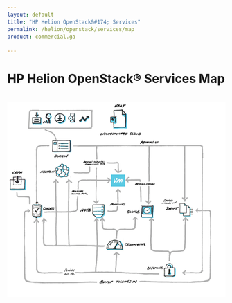 ```yaml
---
layout: default
title: "HP Helion OpenStack&#174; Services"
permalink: /helion/openstack/services/map
product: commercial.ga

---
```

<!--UNDER REVISION-->


<script>

function PageRefresh {
onLoad="window.refresh"
}

PageRefresh();

</script>



<!--
<p style="font-size: small;"> <a href="/helion/openstack/">&#9664; PREV | <a href="/helion/openstack/">&#9650; UP</a> | <a href="/helion/openstack/faq/">NEXT &#9654; </a></p>
-->
# HP Helion OpenStack&reg; Services Map
<br>

<img src="media/serviceflow.png" border="0"  usemap="#mainHOS" alt="">
<map name="mainHOS"> 



<area  alt="" title="Heat is the orchestration component of OpenStack. It implements an orchestration engine to launch multiple composite cloud applications based on templates in the form of text files that can be treated like code" href="/helion/openstack/services/mapHeat" shape="rect" coords="314,27,364,77" style="outline:none;" target="_self">
<area  alt="" title="Horizon is the dashboard behind OpenStack. It is the only graphical interface to OpenStack, so this may be the only component to actually see." href="/helion/openstack/services/mapHorizon" shape="rect" coords="137,120,200,171" style="outline:none;" target="_self">
<area  alt="" title="Neutron provides the networking capability for OpenStack, providing networking as a service between interface devices  managed by other OpenStack services, such as Nova." href="/helion/openstack/services/mapNeutron" shape="rect" coords="132,189,195,240" style="outline:none;" target="_self">
<area  alt="" title="Nova is the primary computing engine behind OpenStack. Nova is a cloud computing fabric controller, the main part of an IaaS system. Individuals and organizations can use Nova to host and manage their own cloud computing systems." href="/helion/openstack/services/mapNova" shape="rect" coords="253,309,303,358" style="outline:none;" target="_self">
<area  alt="" title="Glance provides a service where users can upload and discover data assets that are meant to be used with other services. This currently includes images and metadata definitions." href="/helion/openstack/services/mapGlance" shape="rect" coords="398,314,448,363" style="outline:none;" target="_self">
<area  alt="" title="The OpenStack Object Store, known as Swift, offers cloud storage software so that you can store and retrieve lots of data with a simple API." href="/helion/openstack/services/mapSwift" shape="rect" coords="518,308,568,357" style="outline:none;" target="_self">
<area  alt="" title="Keystone is the OpenStack component that provides Identity, Token, Catalog and Policy services for use specifically by components in the OpenStack family. It implements the OpenStack Identity API." href="/helion/openstack/services/mapKeystone" shape="rect" coords="468,488,518,537" style="outline:none;" target="_self">
<area  alt="" title="Ceilometer provides telemetry services, which allow the cloud to provide individual billing services. Ceilometer delivers a unique point of contact for billing systems to acquire all of the measurements they need to establish customer billing, across all current OpenStack core components." href="/helion/openstack/services/mapCeilometer" shape="rect" coords="294,414,353,460" style="outline:none;" target="_self">
<area  alt="" title="Cinder is a Block Storage service for OpenStack. It is designed to allow the use of either a reference implementation to present storage resources to end users that can be consumed by OpenStack compute." href="/helion/openstack/services/mapCinder" shape="rect" coords="64,309,123,362" style="outline:none;" target="_self">
<area  alt="" title="Ceph is a massively scalable, distributed storage system comprised of an object store, block store, and distributed file system." href="/helion/openstack/services/mapCeph" shape="rect" coords="0,210,59,274" style="outline:none;" target="_self">

</map>
